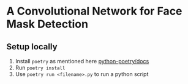 # A Convolutional Network for Face Mask Detection

## Setup locally
1. Install `poetry` as mentioned here [python-poetry/docs](https://python-poetry.org/docs/)
2. Run `poetry install`
3. Use `poetry run <filename>.py` to run a python script

